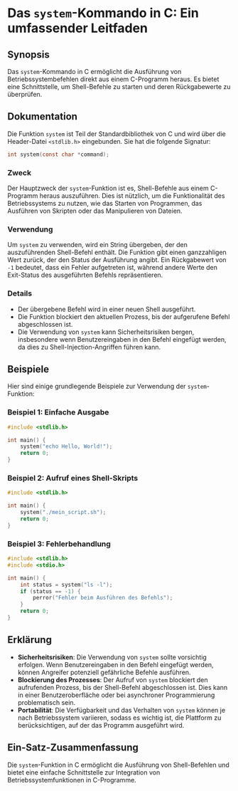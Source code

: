<!--
Meta Description: # Das `system`-Kommando in C: Ein umfassender Leitfaden ## Synopsis Das `system`-Kommando in C ermöglicht die Ausführung von Betriebssystembefehlen di...
Meta Keywords: system, die, von, der, shell
-->

# Das `system`-Kommando in C: Ein umfassender Leitfaden

## Synopsis
Das `system`-Kommando in C ermöglicht die Ausführung von Betriebssystembefehlen direkt aus einem C-Programm heraus. Es bietet eine Schnittstelle, um Shell-Befehle zu starten und deren Rückgabewerte zu überprüfen.

## Dokumentation
Die Funktion `system` ist Teil der Standardbibliothek von C und wird über die Header-Datei `<stdlib.h>` eingebunden. Sie hat die folgende Signatur:

```c
int system(const char *command);
```

### Zweck
Der Hauptzweck der `system`-Funktion ist es, Shell-Befehle aus einem C-Programm heraus auszuführen. Dies ist nützlich, um die Funktionalität des Betriebssystems zu nutzen, wie das Starten von Programmen, das Ausführen von Skripten oder das Manipulieren von Dateien.

### Verwendung
Um `system` zu verwenden, wird ein String übergeben, der den auszuführenden Shell-Befehl enthält. Die Funktion gibt einen ganzzahligen Wert zurück, der den Status der Ausführung angibt. Ein Rückgabewert von `-1` bedeutet, dass ein Fehler aufgetreten ist, während andere Werte den Exit-Status des ausgeführten Befehls repräsentieren.

### Details
- Der übergebene Befehl wird in einer neuen Shell ausgeführt.
- Die Funktion blockiert den aktuellen Prozess, bis der aufgerufene Befehl abgeschlossen ist.
- Die Verwendung von `system` kann Sicherheitsrisiken bergen, insbesondere wenn Benutzereingaben in den Befehl eingefügt werden, da dies zu Shell-Injection-Angriffen führen kann.

## Beispiele
Hier sind einige grundlegende Beispiele zur Verwendung der `system`-Funktion:

### Beispiel 1: Einfache Ausgabe
```c
#include <stdlib.h>

int main() {
    system("echo Hello, World!");
    return 0;
}
```

### Beispiel 2: Aufruf eines Shell-Skripts
```c
#include <stdlib.h>

int main() {
    system("./mein_script.sh");
    return 0;
}
```

### Beispiel 3: Fehlerbehandlung
```c
#include <stdlib.h>
#include <stdio.h>

int main() {
    int status = system("ls -l");
    if (status == -1) {
        perror("Fehler beim Ausführen des Befehls");
    }
    return 0;
}
```

## Erklärung
- **Sicherheitsrisiken**: Die Verwendung von `system` sollte vorsichtig erfolgen. Wenn Benutzereingaben in den Befehl eingefügt werden, können Angreifer potenziell gefährliche Befehle ausführen.
- **Blockierung des Prozesses**: Der Aufruf von `system` blockiert den aufrufenden Prozess, bis der Shell-Befehl abgeschlossen ist. Dies kann in einer Benutzeroberfläche oder bei asynchroner Programmierung problematisch sein.
- **Portabilität**: Die Verfügbarkeit und das Verhalten von `system` können je nach Betriebssystem variieren, sodass es wichtig ist, die Plattform zu berücksichtigen, auf der das Programm ausgeführt wird.

## Ein-Satz-Zusammenfassung
Die `system`-Funktion in C ermöglicht die Ausführung von Shell-Befehlen und bietet eine einfache Schnittstelle zur Integration von Betriebssystemfunktionen in C-Programme.